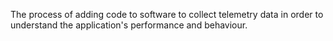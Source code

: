 The process of adding code to software to collect telemetry data in order to
understand the application's performance and behaviour.
